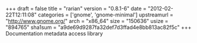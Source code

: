 +++
draft = false
title = "rarian"
version = "0.8.1-6"
date = "2012-02-22T12:11:08"
categories = ['gnome', 'gnome-minimal']
upstreamurl = "http://www.gnome.org/"
arch = "x86_64"
size = "150636"
usize = "894765"
sha1sum = "a9de69d9287fa32def7d3ffad4e8bb813ac82f5c"
+++
Documentation metadata access library